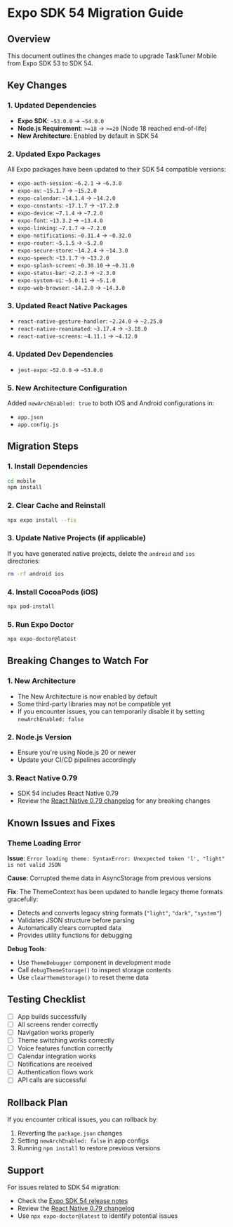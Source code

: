 # Expo SDK 54 Migration Guide

## Overview
This document outlines the changes made to upgrade TaskTuner Mobile from Expo SDK 53 to SDK 54.

## Key Changes

### 1. Updated Dependencies
- **Expo SDK**: `~53.0.0` → `~54.0.0`
- **Node.js Requirement**: `>=18` → `>=20` (Node 18 reached end-of-life)
- **New Architecture**: Enabled by default in SDK 54

### 2. Updated Expo Packages
All Expo packages have been updated to their SDK 54 compatible versions:

- `expo-auth-session`: `~6.2.1` → `~6.3.0`
- `expo-av`: `~15.1.7` → `~15.2.0`
- `expo-calendar`: `~14.1.4` → `~14.2.0`
- `expo-constants`: `~17.1.7` → `~17.2.0`
- `expo-device`: `~7.1.4` → `~7.2.0`
- `expo-font`: `~13.3.2` → `~13.4.0`
- `expo-linking`: `~7.1.7` → `~7.2.0`
- `expo-notifications`: `~0.31.4` → `~0.32.0`
- `expo-router`: `~5.1.5` → `~5.2.0`
- `expo-secure-store`: `~14.2.4` → `~14.3.0`
- `expo-speech`: `~13.1.7` → `~13.2.0`
- `expo-splash-screen`: `~0.30.10` → `~0.31.0`
- `expo-status-bar`: `~2.2.3` → `~2.3.0`
- `expo-system-ui`: `~5.0.11` → `~5.1.0`
- `expo-web-browser`: `~14.2.0` → `~14.3.0`

### 3. Updated React Native Packages
- `react-native-gesture-handler`: `~2.24.0` → `~2.25.0`
- `react-native-reanimated`: `~3.17.4` → `~3.18.0`
- `react-native-screens`: `~4.11.1` → `~4.12.0`

### 4. Updated Dev Dependencies
- `jest-expo`: `~52.0.0` → `~53.0.0`

### 5. New Architecture Configuration
Added `newArchEnabled: true` to both iOS and Android configurations in:
- `app.json`
- `app.config.js`

## Migration Steps

### 1. Install Dependencies
```bash
cd mobile
npm install
```

### 2. Clear Cache and Reinstall
```bash
npx expo install --fix
```

### 3. Update Native Projects (if applicable)
If you have generated native projects, delete the `android` and `ios` directories:
```bash
rm -rf android ios
```

### 4. Install CocoaPods (iOS)
```bash
npx pod-install
```

### 5. Run Expo Doctor
```bash
npx expo-doctor@latest
```

## Breaking Changes to Watch For

### 1. New Architecture
- The New Architecture is now enabled by default
- Some third-party libraries may not be compatible yet
- If you encounter issues, you can temporarily disable it by setting `newArchEnabled: false`

### 2. Node.js Version
- Ensure you're using Node.js 20 or newer
- Update your CI/CD pipelines accordingly

### 3. React Native 0.79
- SDK 54 includes React Native 0.79
- Review the [React Native 0.79 changelog](https://github.com/facebook/react-native/releases/tag/v0.79.0) for any breaking changes

## Known Issues and Fixes

### Theme Loading Error
**Issue**: `Error loading theme: SyntaxError: Unexpected token 'l', "light" is not valid JSON`

**Cause**: Corrupted theme data in AsyncStorage from previous versions

**Fix**: The ThemeContext has been updated to handle legacy theme formats gracefully:
- Detects and converts legacy string formats (`"light"`, `"dark"`, `"system"`)
- Validates JSON structure before parsing
- Automatically clears corrupted data
- Provides utility functions for debugging

**Debug Tools**: 
- Use `ThemeDebugger` component in development mode
- Call `debugThemeStorage()` to inspect storage contents
- Use `clearThemeStorage()` to reset theme data

## Testing Checklist

- [ ] App builds successfully
- [ ] All screens render correctly
- [ ] Navigation works properly
- [ ] Theme switching works correctly
- [ ] Voice features function correctly
- [ ] Calendar integration works
- [ ] Notifications are received
- [ ] Authentication flows work
- [ ] API calls are successful

## Rollback Plan

If you encounter critical issues, you can rollback by:

1. Reverting the `package.json` changes
2. Setting `newArchEnabled: false` in app configs
3. Running `npm install` to restore previous versions

## Support

For issues related to SDK 54 migration:
- Check the [Expo SDK 54 release notes](https://docs.expo.dev/workflow/upgrading-expo-sdk-walkthrough)
- Review the [React Native 0.79 changelog](https://github.com/facebook/react-native/releases/tag/v0.79.0)
- Use `npx expo-doctor@latest` to identify potential issues
